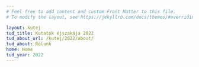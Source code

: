 ```yaml
---
# Feel free to add content and custom Front Matter to this file.
# To modify the layout, see https://jekyllrb.com/docs/themes/#overriding-theme-defaults

layout: kutej
tud_title: Kutatók éjszakája 2022 
tud_about_url: /kutej/2022/about/
tud_about: Rólunk
home: Home
tud_year: 2022
---
```

